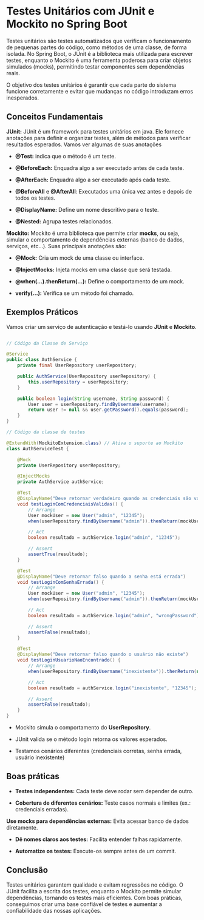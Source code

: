 # Testes Unitários com JUnit e Mockito no Spring Boot

Testes unitários são testes automatizados que verificam o funcionamento de pequenas partes do código, como métodos de uma classe, de forma isolada. No Spring Boot, o JUnit é a biblioteca mais utilizada para escrever testes, enquanto o Mockito é uma ferramenta poderosa para criar objetos simulados (mocks), permitindo testar componentes sem dependências reais.

O objetivo dos testes unitários é garantir que cada parte do sistema funcione corretamente e evitar que mudanças no código introduzam erros inesperados.

## Conceitos Fundamentais

**JUnit:** JUnit é um framework para testes unitários em java. Ele fornece anotações para definir e organizar testes, além de métodos para verificar resultados esperados. Vamos ver algumas de suas anotações

- **@Test:** indica que o método é um teste.

- **@BeforeEach:** Enquadra algo a ser executado antes de cada teste.

- **@AfterEach:** Enquadra algo a ser executado após cada teste.

- **@BeforeAll** e **@AfterAll**: Executados uma única vez antes e depois de todos os testes.

- **@DisplayName:** Define um nome descritivo para o teste.

- **@Nested:** Agrupa testes relacionados.

**Mockito:** Mockito é uma biblioteca que permite criar **mocks**, ou seja, simular o comportamento de dependências externas (banco de dados, serviços, etc...). Suas principais anotações são:

- **@Mock:** Cria um mock de uma classe ou interface.

- **@InjectMocks:** Injeta mocks em uma classe que será testada.

- **@when(...).thenReturn(...):** Define o comportamento de um mock.

- **verify(...):** Verifica se um método foi chamado.

## Exemplos Práticos

Vamos criar um serviço de autenticação e testá-lo usando **JUnit** e **Mockito**.

``` Java

// Código da Classe de Serviço 

@Service
public class AuthService {
    private final UserRepository userRepository;

    public AuthService(UserRepository userRepository) {
        this.userRepository = userRepository;
    }

    public boolean login(String username, String password) {
        User user = userRepository.findByUsername(username);
        return user != null && user.getPassword().equals(password);
    }
}

// Código da classe de testes

@ExtendWith(MockitoExtension.class) // Ativa o suporte ao Mockito
class AuthServiceTest {

    @Mock
    private UserRepository userRepository;

    @InjectMocks
    private AuthService authService;

    @Test
    @DisplayName("Deve retornar verdadeiro quando as credenciais são válidas")
    void testLoginComCredenciaisValidas() {
        // Arrange
        User mockUser = new User("admin", "12345");
        when(userRepository.findByUsername("admin")).thenReturn(mockUser);

        // Act
        boolean resultado = authService.login("admin", "12345");

        // Assert
        assertTrue(resultado);
    }

    @Test
    @DisplayName("Deve retornar falso quando a senha está errada")
    void testLoginComSenhaErrada() {
        // Arrange
        User mockUser = new User("admin", "12345");
        when(userRepository.findByUsername("admin")).thenReturn(mockUser);

        // Act
        boolean resultado = authService.login("admin", "wrongPassword");

        // Assert
        assertFalse(resultado);
    }

    @Test
    @DisplayName("Deve retornar falso quando o usuário não existe")
    void testLoginUsuarioNaoEncontrado() {
        // Arrange
        when(userRepository.findByUsername("inexistente")).thenReturn(null);

        // Act
        boolean resultado = authService.login("inexistente", "12345");

        // Assert
        assertFalse(resultado);
    }
}

```

- Mockito simula o comportamento do **UserRepository**.

- JUnit valida se o método login retorna os valores esperados.

- Testamos cenários diferentes (credenciais corretas, senha errada, usuário inexistente)

## Boas práticas

- **Testes independentes:** Cada teste deve rodar sem depender de outro.

- **Cobertura de diferentes cenários:** Teste casos normais e limites (ex.: credenciais erradas).

**Use mocks para dependências externas:** Evita acessar banco de dados diretamente.

- **Dê nomes claros aos testes:** Facilita entender falhas rapidamente.

- **Automatize os testes:** Execute-os sempre antes de um commit.

## Conclusão

Testes unitários garantem qualidade e evitam regressões no código. O JUnit facilita a escrita dos testes, enquanto o Mockito permite simular dependências, tornando os testes mais eficientes. Com boas práticas, conseguimos criar uma base confiável de testes e aumentar a confiabilidade das nossas aplicações.